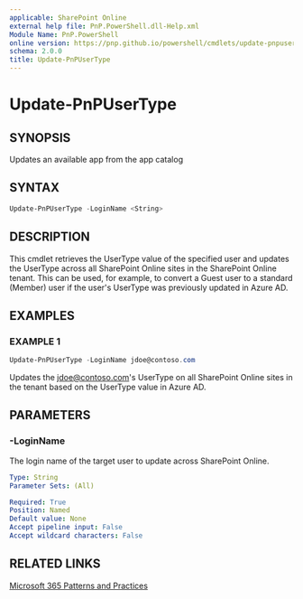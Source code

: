 ```yaml
---
applicable: SharePoint Online
external help file: PnP.PowerShell.dll-Help.xml
Module Name: PnP.PowerShell
online version: https://pnp.github.io/powershell/cmdlets/update-pnpusertype
schema: 2.0.0
title: Update-PnPUserType
---
```


# Update-PnPUserType

## SYNOPSIS
Updates an available app from the app catalog

## SYNTAX

```powershell
Update-PnPUserType -LoginName <String>
```

## DESCRIPTION

This cmdlet retrieves the UserType value of the specified user and updates the UserType across all SharePoint Online sites in the SharePoint Online tenant. This can be used, for example, to convert a Guest user to a standard (Member) user if the user's UserType was previously updated in Azure AD.

## EXAMPLES

### EXAMPLE 1
```powershell
Update-PnPUserType -LoginName jdoe@contoso.com
```
Updates the jdoe@contoso.com's UserType on all SharePoint Online sites in the tenant based on the UserType value in Azure AD.

## PARAMETERS

### -LoginName
The login name of the target user to update across SharePoint Online.

```yaml
Type: String
Parameter Sets: (All)

Required: True
Position: Named
Default value: None
Accept pipeline input: False
Accept wildcard characters: False
```

## RELATED LINKS

[Microsoft 365 Patterns and Practices](https://aka.ms/m365pnp)